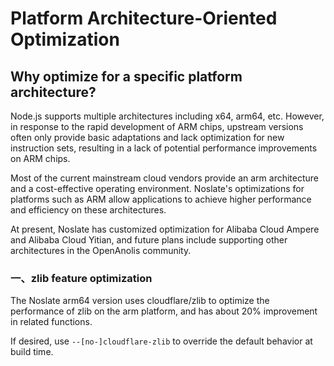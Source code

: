 # Platform Architecture-Oriented Optimization

## Why optimize for a specific platform architecture?

Node.js supports multiple architectures including x64, arm64, etc. However, in response to the rapid development of ARM chips, upstream versions often only provide basic adaptations and lack optimization for new instruction sets, resulting in a lack of potential performance improvements on ARM chips.

Most of the current mainstream cloud vendors provide an arm architecture and a cost-effective operating environment. Noslate's optimizations for platforms such as ARM allow applications to achieve higher performance and efficiency on these architectures.

At present, Noslate has customized optimization for Alibaba Cloud Ampere and Alibaba Cloud Yitian, and future plans include supporting other architectures in the OpenAnolis community.

### 一、zlib feature optimization

The Noslate arm64 version uses cloudflare/zlib to optimize the performance of zlib on the arm platform, and has about 20% improvement in related functions.

If desired, use `--[no-]cloudflare-zlib` to override the default behavior at build time.